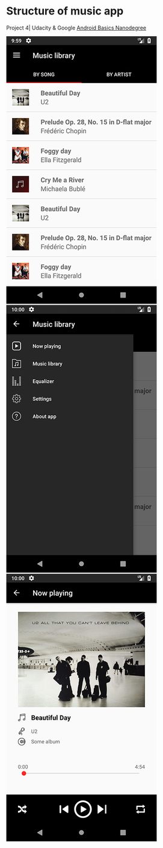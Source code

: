 # Structure of music app
Project 4| Udacity &amp; Google [Android Basics Nanodegree](https://eu.udacity.com/course/android-basics-nanodegree-by-google--nd803)

![Alt text](/screenshots/screenshot_01.png?raw=true "Structure of music app - screenshot 1")
![Alt text](/screenshots/screenshot_02.png?raw=true "Structure of music app - screenshot 2")
![Alt text](/screenshots/screenshot_03.png?raw=true "Structure of music app - screenshot 3")